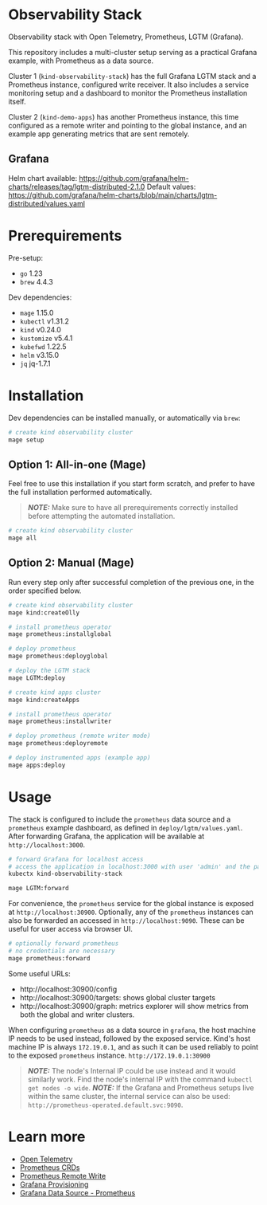 # Observability Stack
Observability stack with Open Telemetry, Prometheus, LGTM (Grafana).

This repository includes a multi-cluster setup serving as a practical Grafana example, with Prometheus as a data source.

Cluster 1 (`kind-observability-stack`) has the full Grafana LGTM stack and a Prometheus instance, configured  write receiver.
It also includes a service monitoring setup and a dashboard to monitor the Prometheus installation itself.

Cluster 2 (`kind-demo-apps`) has another Prometheus instance, this time configured as a remote writer and pointing to the global instance, and
an example app generating metrics that are sent remotely.

## Grafana

Helm chart available: https://github.com/grafana/helm-charts/releases/tag/lgtm-distributed-2.1.0
Default values: https://github.com/grafana/helm-charts/blob/main/charts/lgtm-distributed/values.yaml

# Prerequirements

Pre-setup:
- `go` 1.23
- `brew` 4.4.3

Dev dependencies:
- `mage` 1.15.0
- `kubectl` v1.31.2
- `kind` v0.24.0
- `kustomize` v5.4.1
- `kubefwd` 1.22.5
- `helm` v3.15.0
- `jq` jq-1.7.1

# Installation

Dev dependencies can be installed manually, or automatically via `brew`:

```sh
# create kind observability cluster
mage setup
```

## Option 1: All-in-one (Mage)

Feel free to use this installation if you start form scratch, and prefer to have the full installation performed automatically.

> **_NOTE:_**  Make sure to have all prerequirements correctly installed before attempting the automated installation.

```sh
# create kind observability cluster
mage all
```

## Option 2: Manual (Mage)

Run every step only after successful completion of the previous one, in the order specified below.


```sh
# create kind observability cluster
mage kind:createOlly
```

```sh
# install prometheus operator
mage prometheus:installglobal
```

```sh
# deploy prometheus
mage prometheus:deployglobal
```

```sh
# deploy the LGTM stack
mage LGTM:deploy
```

```sh
# create kind apps cluster
mage kind:createApps
```

```sh
# install prometheus operator
mage prometheus:installwriter
```

```sh
# deploy prometheus (remote writer mode)
mage prometheus:deployremote
```

```sh
# deploy instrumented apps (example app)
mage apps:deploy
```


# Usage

The stack is configured to include the `prometheus` data source and a `prometheus` example dashboard, as defined in `deploy/lgtm/values.yaml`.
After forwarding Grafana, the application will be available at `http://localhost:3000`.

```sh
# forward Grafana for localhost access
# access the application in localhost:3000 with user 'admin' and the password shown in stdout
kubectx kind-observability-stack

mage LGTM:forward
```

For convenience, the `prometheus` service for the global instance is exposed at `http://localhost:30900`.
Optionally, any of the `prometheus` instances can also be forwarded an accessed in `http://localhost:9090`.
These can be useful for user access via browser UI.

```sh
# optionally forward prometheus
# no credentials are necessary
mage prometheus:forward
```

Some useful URLs:
- http://localhost:30900/config
- http://localhost:30900/targets: shows global cluster targets
- http://localhost:30900/graph: metrics explorer will show metrics from both the global and writer clusters.


When configuring `prometheus` as a data source in `grafana`, the host machine IP needs to be used instead, followed by the exposed service.
Kind's host machine IP is always `172.19.0.1`, and as such it can be used reliably to point to the exposed `prometheus` instance.
`http://172.19.0.1:30900`

> **_NOTE:_**  The node's Internal IP could be use instead and it would similarly work. Find the node's internal IP with the command `kubectl get nodes -o wide`.
> **_NOTE:_**  If the Grafana and Prometheus setups live within the same cluster, the internal service can also be used: `http://prometheus-operated.default.svc:9090`.

# Learn more
- [Open Telemetry](https://opentelemetry.io/docs/languages/go/getting-started/)
- [Prometheus CRDs](https://doc.crds.dev/github.com/prometheus-operator/prometheus-operator/monitoring.coreos.com/Prometheus/v1@v0.77.1)
- [Prometheus Remote Write](https://last9.io/blog/what-is-prometheus-remote-write/)
- [Grafana Provisioning](https://grafana.com/tutorials/provision-dashboards-and-data-sources/)
- [Grafana Data Source - Prometheus](https://grafana.com/docs/grafana/latest/datasources/prometheus/)


